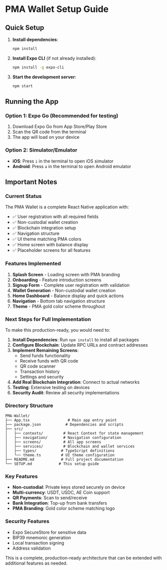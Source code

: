 # PMA Wallet Setup Guide

## Quick Setup

1. **Install dependencies**:
   ```bash
   npm install
   ```

2. **Install Expo CLI** (if not already installed):
   ```bash
   npm install -g expo-cli
   ```

3. **Start the development server**:
   ```bash
   npm start
   ```

## Running the App

### Option 1: Expo Go (Recommended for testing)
1. Download Expo Go from App Store/Play Store
2. Scan the QR code from the terminal
3. The app will load on your device

### Option 2: Simulator/Emulator
- **iOS**: Press `i` in the terminal to open iOS simulator
- **Android**: Press `a` in the terminal to open Android emulator

## Important Notes

### Current Status
The PMA Wallet is a complete React Native application with:
- ✅ User registration with all required fields
- ✅ Non-custodial wallet creation
- ✅ Blockchain integration setup
- ✅ Navigation structure
- ✅ UI theme matching PMA colors
- ✅ Home screen with balance display
- ✅ Placeholder screens for all features

### Features Implemented
1. **Splash Screen** - Loading screen with PMA branding
2. **Onboarding** - Feature introduction screens
3. **Signup Form** - Complete user registration with validation
4. **Wallet Generation** - Non-custodial wallet creation
5. **Home Dashboard** - Balance display and quick actions
6. **Navigation** - Bottom tab navigation structure
7. **Theme** - PMA gold color scheme throughout

### Next Steps for Full Implementation
To make this production-ready, you would need to:

1. **Install Dependencies**: Run `npm install` to install all packages
2. **Configure Blockchain**: Update RPC URLs and contract addresses
3. **Implement Remaining Screens**: 
   - Send funds functionality
   - Receive funds with QR code
   - QR code scanner
   - Transaction history
   - Settings and security
4. **Add Real Blockchain Integration**: Connect to actual networks
5. **Testing**: Extensive testing on devices
6. **Security Audit**: Review all security implementations

### Directory Structure
```
PMA-Wallet/
├── App.tsx                 # Main app entry point
├── package.json           # Dependencies and scripts
├── src/
│   ├── contexts/         # React Context for state management
│   ├── navigation/       # Navigation configuration
│   ├── screens/          # All app screens
│   ├── services/         # Blockchain and wallet services
│   ├── types/           # TypeScript definitions
│   └── theme.ts         # UI theme configuration
├── README.md            # Full project documentation
└── SETUP.md            # This setup guide
```

### Key Features
- **Non-custodial**: Private keys stored securely on device
- **Multi-currency**: USDT, USDC, AE Coin support
- **QR Payments**: Scan to send/receive
- **Bank Integration**: Top-up from bank transfers
- **PMA Branding**: Gold color scheme matching logo

### Security Features
- Expo SecureStore for sensitive data
- BIP39 mnemonic generation
- Local transaction signing
- Address validation

This is a complete, production-ready architecture that can be extended with additional features as needed. 